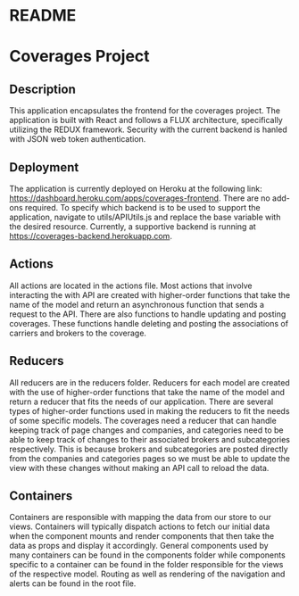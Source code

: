 # README

# Coverages Project

## Description 
This application encapsulates the frontend for the coverages project. The application is built with React and follows a FLUX architecture, specifically utilizing the REDUX framework. Security with the current backend is hanled with JSON web token authentication.

## Deployment 
The application is currently deployed on Heroku at the following link: https://dashboard.heroku.com/apps/coverages-frontend. 
There are no add-ons required. To specify which backend is to be used to support the application, navigate to utils/APIUtils.js and replace the base variable with the desired resource. Currently, a supportive backend is running at https://coverages-backend.herokuapp.com. 

## Actions 
All actions are located in the actions file. Most actions that involve interacting the with API are created with higher-order functions that take the name of the model and return an asynchronous function that sends a request to the API. There are also functions to handle updating and posting coverages. These functions handle deleting and posting the associations of carriers and brokers to the coverage. 

## Reducers
All reducers are in the reducers folder. Reducers for each model are created with the use of higher-order functions that take the name of the model and return a reducer that fits the needs of our application. There are several types of higher-order functions used in making the reducers to fit the needs of some specific models. The coverages need a reducer that can handle keeping track of page changes and companies, and categories need to be able to keep track of changes to their associated brokers and subcategories respectively. This is because brokers and subcategories are posted directly from the companies and categories pages so we must be able to update the view with these changes without making an API call to reload the data. 

## Containers
Containers are responsible with mapping the data from our store to our views. Containers will typically dispatch actions to fetch our initial data when the component mounts and render components that then take the data as props and display it accordingly. General components used by many containers can be found in the components folder while components specific to a container can be found in the folder responsible for the views of the respective model. Routing as well as rendering of the navigation and alerts can be found in the root file.
